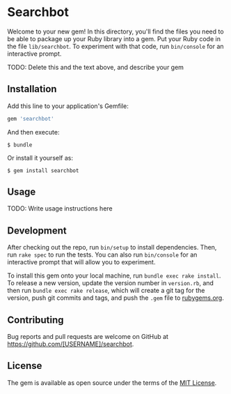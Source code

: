 # Searchbot

Welcome to your new gem! In this directory, you'll find the files you need to be able to package up your Ruby library into a gem. Put your Ruby code in the file `lib/searchbot`. To experiment with that code, run `bin/console` for an interactive prompt.

TODO: Delete this and the text above, and describe your gem

## Installation

Add this line to your application's Gemfile:

```ruby
gem 'searchbot'
```

And then execute:

    $ bundle

Or install it yourself as:

    $ gem install searchbot

## Usage

TODO: Write usage instructions here

## Development

After checking out the repo, run `bin/setup` to install dependencies. Then, run `rake spec` to run the tests. You can also run `bin/console` for an interactive prompt that will allow you to experiment.

To install this gem onto your local machine, run `bundle exec rake install`. To release a new version, update the version number in `version.rb`, and then run `bundle exec rake release`, which will create a git tag for the version, push git commits and tags, and push the `.gem` file to [rubygems.org](https://rubygems.org).

## Contributing

Bug reports and pull requests are welcome on GitHub at https://github.com/[USERNAME]/searchbot.


## License

The gem is available as open source under the terms of the [MIT License](http://opensource.org/licenses/MIT).

